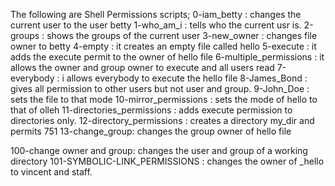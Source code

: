 The following are Shell Permissions scripts;
0-iam_betty : changes the current user to the user betty
1-who_am_i : tells who the current usr is.
2-groups : shows the groups of the current user
3-new_owner : changes file owner to betty
4-empty : it creates an empty file called hello
5-execute : it adds the execute permit to the owner of hello file
6-multiple_permissions : it allows the owner and group owner to execute and all users read
7-everybody : i allows everybody to execute the hello file
8-James_Bond : gives all permission to other users but not user and group.
9-John_Doe : sets the file to that mode
10-mirror_permissions : sets the mode of hello to that of olleh
11-directories_permissions : adds execute permission to directories only.
12-directory_permissions : creates a directory my_dir and permits 751
13-change_group: changes the group owner of hello file

100-change owner and group: changes the user and group of a working directory
101-SYMBOLIC-LINK_PERMISSIONS : changes the owner of _hello to vincent and staff. 


